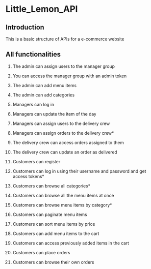 # Little_Lemon_API

## Introduction
This is a basic structure of APIs for a e-commerce website

## All functionalities
1.	The admin can assign users to the manager group 

2.	You can access the manager group with an admin token 

3.	The admin can add menu items 

4.	The admin can add categories 

5.	Managers can log in 

6.	Managers can update the item of the day 

7.	Managers can assign users to the delivery crew

8.	Managers can assign orders to the delivery crew*

9.	The delivery crew can access orders assigned to them

10.	The delivery crew can update an order as delivered

11.	Customers can register

12.	Customers can log in using their username and password and get access tokens*

13.	Customers can browse all categories*

14.	Customers can browse all the menu items at once

15.	Customers can browse menu items by category*

16.	Customers can paginate menu items

17.	Customers can sort menu items by price

18.	Customers can add menu items to the cart

19.	Customers can access previously added items in the cart

20.	Customers can place orders

21.	Customers can browse their own orders